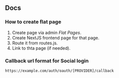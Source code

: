 ## Docs

### How to create flat page

1. Create page via admin *Flat Pages*.
2. Create NextJS frontend page for that page.
3. Route it from routes.js.
4. Link to thta page (if needed).

### Callback url format for Social login

```
https://example.com/auth/oauth/[PROVIDER]/callback
```